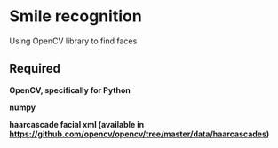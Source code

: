 # Smile recognition
Using OpenCV library to find faces

## Required ##

**OpenCV, specifically for Python**

**numpy**

**haarcascade facial xml (available in https://github.com/opencv/opencv/tree/master/data/haarcascades)**




